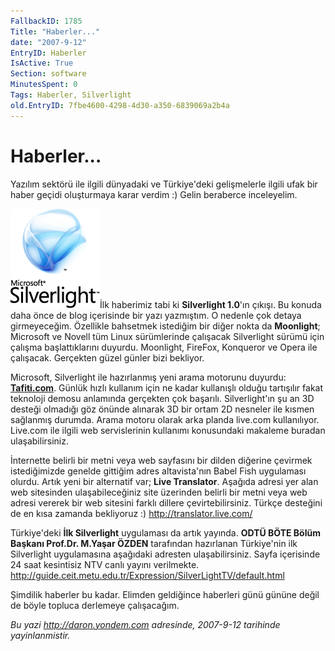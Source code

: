 ```yaml
---
FallbackID: 1785
Title: "Haberler..."
date: "2007-9-12"
EntryID: Haberler
IsActive: True
Section: software
MinutesSpent: 0
Tags: Haberler, Silverlight
old.EntryID: 7fbe4600-4298-4d30-a350-6839069a2b4a
---
```

# Haberler...
Yazılım sektörü ile ilgili dünyadaki ve Türkiye'deki gelişmelerle ilgili
ufak bir haber geçidi oluşturmaya karar verdim :) Gelin beraberce
inceleyelim.

![](media/Haberler/silverlight.gif)İlk
haberimiz tabi ki **Silverlight 1.0**'ın çıkışı. Bu konuda daha önce de
blog içerisinde bir yazı yazmıştım. O nedenle çok detaya girmeyeceğim.
Özellikle bahsetmek istediğim bir diğer nokta da **Moonlight**;
Microsoft ve Novell tüm Linux sürümlerinde çalışacak Silverlight sürümü
için çalışma başlattıklarını duyurdu. Moonlight, FireFox, Konqueror ve
Opera ile çalışacak. Gerçekten güzel günler bizi bekliyor.

Microsoft, Silverlight ile hazırlanmış yeni arama motorunu duyurdu:
[**Tafiti.com**](tafiti.com). Günlük hızlı kullanım için ne kadar
kullanışlı olduğu tartışılır fakat teknoloji demosu anlamında gerçekten
çok başarılı. Silverlight'ın şu an 3D desteği olmadığı göz önünde
alınarak 3D bir ortam 2D nesneler ile kısmen sağlanmış durumda. Arama
motoru olarak arka planda live.com kullanılıyor. Live.com ile ilgili web
servislerinin kullanımı konusundaki makaleme buradan ulaşabilirsiniz.

İnternette belirli bir metni veya web sayfasını bir dilden diğerine
çevirmek istediğimizde genelde gittiğim adres altavista'nın Babel Fish
uygulaması olurdu. Artık yeni bir alternatif var; **Live Translator**.
Aşağıda adresi yer alan web sitesinden ulaşabileceğiniz site üzerinden
belirli bir metni veya web adresi vererek bir web sitesini farklı
dillere çevirtebilirsiniz. Türkçe desteğini de en kısa zamanda
bekliyoruz :) <http://translator.live.com/>

Türkiye'deki **İlk Silverlight** uygulaması da artık yayında. **ODTÜ
BÖTE Bölüm Başkanı Prof.Dr. M.Yaşar ÖZDEN** tarafından hazırlanan
Türkiye'nin ilk Silverlight uygulamasına aşağıdaki adresten
ulaşabilirsiniz. Sayfa içerisinde 24 saat kesintisiz NTV canlı yayını
verilmekte.
<http://guide.ceit.metu.edu.tr/Expression/SilverLightTV/default.html>

Şimdilik haberler bu kadar. Elimden geldiğince haberleri günü gününe
değil de böyle topluca derlemeye çalışacağım.



*Bu yazi http://daron.yondem.com adresinde, 2007-9-12 tarihinde yayinlanmistir.*
